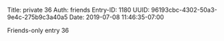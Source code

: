 Title: private 36
Auth: friends
Entry-ID: 1180
UUID: 96193cbc-4302-50a3-9e4c-275b9c3a40a5
Date: 2019-07-08 11:46:35-07:00

Friends-only entry 36
